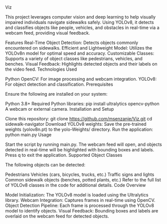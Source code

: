 Viz

This project leverages computer vision and deep learning to help visually impaired individuals navigate 
sidewalks safely. Using YOLOv8, it detects and classifies objects like people, vehicles, and obstacles in 
real-time via a webcam feed, providing visual feedback.

Features
Real-Time Object Detection: Detects objects commonly encountered on sidewalks.
Efficient and Lightweight Model: Utilizes the YOLOv8n model for optimal speed and accuracy.
Customizable Classes: Supports a variety of object classes like pedestrians, vehicles, and benches.
Visual Feedback: Highlights detected objects and their labels on the video feed.
Technologies Used

Python
OpenCV: For image processing and webcam integration.
YOLOv8: For object detection and classification.
Prerequisites

Ensure the following are installed on your system:

Python 3.8+
Required Python libraries:
pip install ultralytics opencv-python
A webcam or external camera.
Installation and Setup

Clone this repository:
git clone https://github.com/msenzanje/Viz.git
cd sidewalk-navigator
Download YOLOv8 weights:
Save the pre-trained weights (yolov8n.pt) to the yolo-Weights/ directory.
Run the application:
python main.py
Usage

Start the script by running main.py.
The webcam feed will open, and objects detected in real-time will be highlighted with bounding boxes and labels.
Press q to exit the application.
Supported Object Classes

The following objects can be detected:

Pedestrians
Vehicles (cars, bicycles, trucks, etc.)
Traffic signs and lights
Common sidewalk objects (benches, potted plants, etc.)
Refer to the full list of YOLOv8 classes in the code for additional details.
Code Overview

Model Initialization:
The YOLOv8 model is loaded using the Ultralytics library.
Webcam Integration:
Captures frames in real-time using OpenCV.
Object Detection Pipeline:
Each frame is processed through the YOLOv8 model to identify objects.
Visual Feedback:
Bounding boxes and labels are overlaid on the webcam feed for detected objects.

